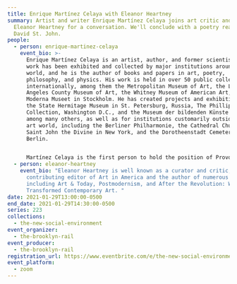 ```yaml
---
title: Enrique Martínez Celaya with Eleanor Heartney
summary: Artist and writer Enrique Martínez Celaya joins art critic and author
  Eleanor Heartney for a conversation. We'll conclude with a poetry reading from
  David St. John.
people:
  - person: enrique-martinez-celaya
    event_bio: >-
      Enrique Martínez Celaya is an artist, author, and former scientist whose
      work has been exhibited and collected by major institutions around the
      world, and he is the author of books and papers in art, poetry,
      philosophy, and physics. His work is held in over 50 public collections
      internationally, among them the Metropolitan Museum of Art, the Los
      Angeles County Museum of Art, the Whitney Museum of American Art, and the
      Moderna Museet in Stockholm. He has created projects and exhibitions for
      the State Hermitage Museum in St. Petersburg, Russia, The Phillips
      Collection, Washington D.C., and the Museum der bildenden Künste Leipzig,
      among many others, as well as for institutions customarily outside of the
      art world, including the Berliner Philharmonie, the Cathedral Church of
      Saint John the Divine in New York, and the Dorotheenstadt Cemetery in
      Berlin. 


      Martínez Celaya is the first person to hold the position of Provost Professor of Humanities and Arts at the University of Southern California. He is also the first Visual Arts Fellow of The Huntington Library, Art Museum, and Botanical Gardens, a Fellow of The Los Angeles Institute for the Humanities, the first Visual Arts Fellow of the Robinson Jeffers Tor House Foundation, and a Montgomery Fellow at Dartmouth College, where he is also a Roth Distinguished Visiting Scholar. He received his degrees from Cornell University, the University of California, Berkeley, and the University of California, Santa Barbara in physics and art.
  - person: eleanor-heartney
    event_bio: "Eleanor Heartney is well known as a curator and critic, a long-time
      contributing editor of Art in America and the author of numerous books,
      including Art & Today, Postmodernism, and After the Revolution: Women Who
      Transformed Contemporary Art. "
date: 2021-01-29T13:00:00-0500
end_date: 2021-01-29T14:30:00-0500
series: 223
collections:
  - the-new-social-environment
event_organizer:
  - the-brooklyn-rail
event_producer:
  - the-brooklyn-rail
registration_url: https://www.eventbrite.com/e/the-new-social-environment-223-enrique-martinez-celaya-tickets-137825936085
event_platform:
  - zoom
---
```

